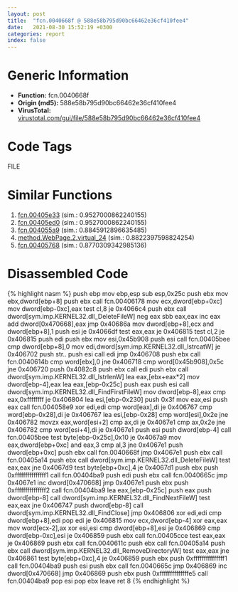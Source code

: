 ```yaml
---
layout: post
title:  "fcn.0040668f @ 588e58b795d90bc66462e36cf410fee4"
date:   2021-08-30 15:52:19 +0300
categories: report
index: false
---
```


# Generic Information
- **Function:** fcn.0040668f
- **Origin (md5):** 588e58b795d90bc66462e36cf410fee4
- **VirusTotal:** [virustotal.com/gui/file/588e58b795d90bc66462e36cf410fee4][virustotal_ref]

# Code Tags
<span class="tag" id="FILE">FILE</span>


# Similar Functions

1. [fcn.00405e33][similar_1_ref] (sim.: 0.9527000862240155)
2. [fcn.00405ed0][similar_2_ref] (sim.: 0.9527000862240155)
3. [fcn.004055a9][similar_3_ref] (sim.: 0.8845912896635485)
4. [method.WebPage.2.virtual\_24][similar_4_ref] (sim.: 0.8822397598824254)
5. [fcn.00405768][similar_5_ref] (sim.: 0.8770309342985136)


# Disassembled Code

{% highlight nasm %}
push ebp
mov ebp,esp
sub esp,0x25c
push ebx
mov ebx,dword[ebp+8]
push ebx
call fcn.00406178
mov ecx,dword[ebp+0xc]
mov dword[ebp-0xc],eax
test cl,8
je 0x4066c4
push ebx
call dword[sym.imp.KERNEL32.dll_DeleteFileW]
neg eax
sbb eax,eax
inc eax
add dword[0x470668],eax
jmp 0x40686a
mov dword[ebp+8],ecx
and dword[ebp+8],1
push esi
je 0x4066df
test eax,eax
je 0x406815
test cl,2
je 0x406815
push edi
push ebx
mov esi,0x45b908
push esi
call fcn.00405bee
cmp dword[ebp+8],0
mov edi,dword[sym.imp.KERNEL32.dll_lstrcatW]
je 0x406702
push str..
push esi
call edi
jmp 0x406708
push ebx
call fcn.0040614b
cmp word[ebx],0
jne 0x406718
cmp word[0x45b908],0x5c
jne 0x406720
push 0x4082c8
push ebx
call edi
push ebx
call dword[sym.imp.KERNEL32.dll_lstrlenW]
lea eax,[ebx+eax*2]
mov dword[ebp-4],eax
lea eax,[ebp-0x25c]
push eax
push esi
call dword[sym.imp.KERNEL32.dll_FindFirstFileW]
mov dword[ebp-8],eax
cmp eax,0xffffffff
je 0x406804
lea esi,[ebp-0x230]
push 0x3f
mov eax,esi
push eax
call fcn.004058e9
xor edi,edi
cmp word[eax],di
je 0x406767
cmp word[ebp-0x28],di
je 0x406767
lea esi,[ebp-0x28]
cmp word[esi],0x2e
jne 0x406782
movzx eax,word[esi+2]
cmp ax,di
je 0x4067e1
cmp ax,0x2e
jne 0x406782
cmp word[esi+4],di
je 0x4067e1
push esi
push dword[ebp-4]
call fcn.00405bee
test byte[ebp-0x25c],0x10
je 0x4067a9
mov eax,dword[ebp+0xc]
and eax,3
cmp al,3
jne 0x4067e1
push dword[ebp+0xc]
push ebx
call fcn.0040668f
jmp 0x4067e1
push ebx
call fcn.00405a14
push ebx
call dword[sym.imp.KERNEL32.dll_DeleteFileW]
test eax,eax
jne 0x4067d9
test byte[ebp+0xc],4
je 0x4067d1
push ebx
push 0xfffffffffffffff1
call fcn.00404ba9
push edi
push ebx
call fcn.0040665c
jmp 0x4067e1
inc dword[0x470668]
jmp 0x4067e1
push ebx
push 0xfffffffffffffff2
call fcn.00404ba9
lea eax,[ebp-0x25c]
push eax
push dword[ebp-8]
call dword[sym.imp.KERNEL32.dll_FindNextFileW]
test eax,eax
jne 0x406747
push dword[ebp-8]
call dword[sym.imp.KERNEL32.dll_FindClose]
jmp 0x406806
xor edi,edi
cmp dword[ebp+8],edi
pop edi
je 0x406815
mov ecx,dword[ebp-4]
xor eax,eax
mov word[ecx-2],ax
xor esi,esi
cmp dword[ebp+8],esi
je 0x406869
cmp dword[ebp-0xc],esi
je 0x406859
push ebx
call fcn.00405cce
test eax,eax
je 0x406869
push ebx
call fcn.0040611c
push ebx
call fcn.00405a14
push ebx
call dword[sym.imp.KERNEL32.dll_RemoveDirectoryW]
test eax,eax
jne 0x406861
test byte[ebp+0xc],4
je 0x406859
push ebx
push 0xfffffffffffffff1
call fcn.00404ba9
push esi
push ebx
call fcn.0040665c
jmp 0x406869
inc dword[0x470668]
jmp 0x406869
push ebx
push 0xffffffffffffffe5
call fcn.00404ba9
pop esi
pop ebx
leave
ret 8
{% endhighlight %}


[similar_1_ref]: /report/fcn.00405e33@e1c1647e2a46cfd9190abde0e66f29f3
[similar_2_ref]: /report/fcn.00405ed0@ca0b3b300c37cf83aa8195cdd053964b
[similar_3_ref]: /report/fcn.004055a9@858dbd4ce0c289ef03f5cd172ced5d27
[similar_4_ref]: /report/method.WebPage.2.virtual_24@ba5ec83721de3ca10b3c9583f3b2c6a1
[similar_5_ref]: /report/fcn.00405768@510c8408eb3f0420e19240592ddc0b5b
[virustotal_ref]: https://www.virustotal.com/gui/file/588e58b795d90bc66462e36cf410fee4